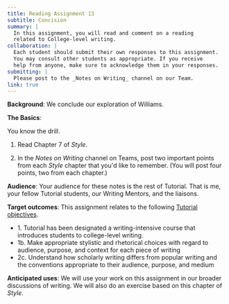 ```yaml
---
title: Reading Assignment 13
subtitle: Concision
summary: |
  In this assignment, you will read and comment on a reading
  related to College-level writing.  
collaboration: |
  Each student should submit their own responses to this assignment.
  You may consult other students as appropriate. If you receive
  help from anyone, make sure to acknowledge them in your responses.
submitting: |
  Please post to the _Notes on Writing_ channel on our Team.
link: true
---
```

**Background**: We conclude our exploration of Williams.

**The Basics**: 

You know the drill.

1. Read Chapter 7 of _Style_.

2. In the _Notes on Writing_ channel on Teams, post two important
points from each _Style_ chapter that you'd like to remember.  (You
will post four points, two from each chapter.)

**Audience**: Your audience for these notes is the rest of Tutorial.
That is me, your fellow Tutorial students, our Writing Mentors, and
the liaisons.

**Target outcomes**: This assignment relates to the following [Tutorial
objectives](../handouts/objectives).

* 1\. Tutorial has been designated a writing-intensive course that introduces students to college-level writing.
* 1b\. Make appropriate stylistic and rhetorical choices with regard to audience, purpose, and context for each piece of writing
* 2c\. Understand how scholarly writing differs from popular writing and the conventions appropriate to their audience, purpose, and medium

**Anticipated uses**: We will use your work on this assignment in our
broader discussions of writing.  We will also do an exercise based
on this chapter of _Style_.
